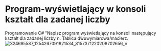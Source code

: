 # Program-wyświetlający w konsoli kształt dla zadanej liczby
Programowanie C# "Napisz program wyświetlający na konsoli następujący kształt dla zadanej liczby n. Tablica dwuwymiarowa/macierz.
![324695587_1254267091821534_8157371220208702656_n](https://user-images.githubusercontent.com/85984736/216754204-703f191a-f1d3-46bf-b3f0-91608a4741d5.png)
